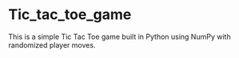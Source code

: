 # Tic_tac_toe_game
This is a simple Tic Tac Toe game built in Python using NumPy with randomized player moves.
